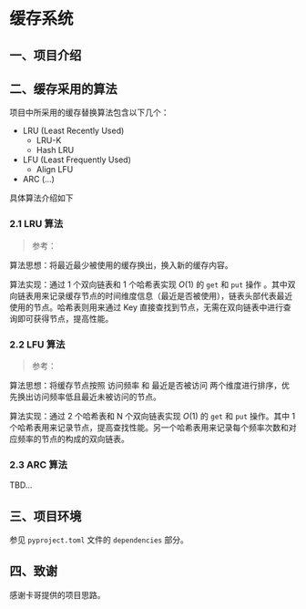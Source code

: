 # 缓存系统

## 一、项目介绍

## 二、缓存采用的算法

项目中所采用的缓存替换算法包含以下几个：

- LRU (Least Recently Used)
  - LRU-K
  - Hash LRU
- LFU (Least Frequently Used)
  - Align LFU
- ARC (...)

具体算法介绍如下

### 2.1 LRU 算法

> 参考：

算法思想：将最近最少被使用的缓存换出，换入新的缓存内容。

算法实现：通过 1 个双向链表和 1 个哈希表实现 $O(1)$ 的 `get` 和 `put` 操作 。其中双向链表用来记录缓存节点的时间维度信息（最近是否被使用），链表头部代表最近使用的节点。哈希表则用来通过 Key 直接查找到节点，无需在双向链表中进行查询即可获得节点，提高性能。

### 2.2 LFU 算法

> 参考：

算法思想：将缓存节点按照 访问频率 和 最近是否被访问 两个维度进行排序，优先换出访问频率低且最近未被访问的节点。

算法实现：通过 2 个哈希表和 N 个双向链表实现 $O(1)$ 的 `get` 和 `put` 操作。其中 1 个哈希表用来记录节点，提高查找性能。另一个哈希表用来记录每个频率次数和对应频率的节点的构成的双向链表。

### 2.3 ARC 算法

TBD...

## 三、项目环境

参见 `pyproject.toml` 文件的 `dependencies` 部分。

## 四、致谢

感谢卡哥提供的项目思路。
